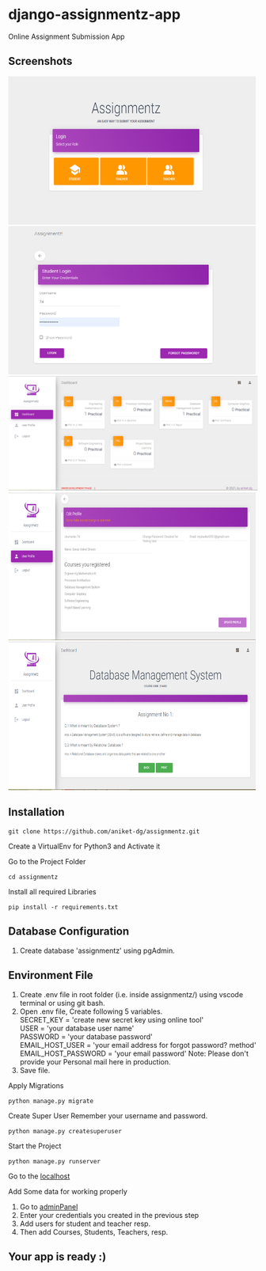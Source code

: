 # django-assignmentz-app
Online Assignment Submission App

## Screenshots

<img src="https://github.com/aniket-dg/django-assignmentz-app/blob/master/screenshots/login.PNG" width="500" height="300">   <img src="https://github.com/aniket-dg/django-assignmentz-app/blob/master/screenshots/student_login.PNG" width="500" height="300">
<img src="https://github.com/aniket-dg/django-assignmentz-app/blob/master/screenshots/student_dashboard.PNG" >
  <img src="https://github.com/aniket-dg/django-assignmentz-app/blob/master/screenshots/profile.PNG" width="500" height="300">  <img src="https://github.com/aniket-dg/django-assignmentz-app/blob/master/screenshots/assignment_review.PNG" width="500" height="300">

## Installation



```
git clone https://github.com/aniket-dg/assignmentz.git
```
Create a VirtualEnv for Python3 and Activate it

Go to the Project Folder
```
cd assignmentz
```
Install all required Libraries
```
pip install -r requirements.txt
```
## Database Configuration
  1. Create database 'assignmentz' using pgAdmin.

## Environment File
1. Create .env file in root folder (i.e. inside assignmentz/) using vscode terminal or using git bash.
1. Open .env file, Create following 5 variables. 
      <br/>SECRET_KEY = 'create new secret key using online tool' <br/>
      USER = 'your database user name'<br/>
      PASSWORD = 'your database password'<br/>
      EMAIL_HOST_USER = 'your email address for forgot password? method'<br/>
      EMAIL_HOST_PASSWORD = 'your email password'  Note: Please don't provide your Personal mail here in production.<br/>
 2. Save file.
 
 Apply Migrations
```
python manage.py migrate
```
 Create Super User
 Remember your username and password.
```
python manage.py createsuperuser
```

Start the Project
```
python manage.py runserver
```
Go to the [localhost](http://127.0.0.1:8000/)


Add Some data for working properly
  1. Go to [adminPanel](http:127.0.0.1:8000/admin)
  2. Enter your credentials you created in the previous step
  3. Add users for student and teacher resp.
  4. Then add Courses, Students, Teachers, resp.
  
## Your app is ready :)
